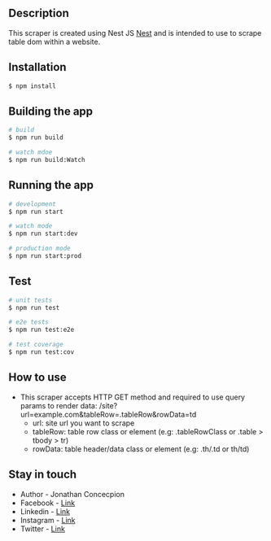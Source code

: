 [circleci-image]: https://img.shields.io/circleci/build/github/nestjs/nest/master?token=abc123def456
[circleci-url]: https://circleci.com/gh/nestjs/nest

## Description
This scraper is created using Nest JS [Nest](https://github.com/nestjs/nest) and is intended to use to scrape table dom within a website.

## Installation

```bash
$ npm install
```
## Building the app

```bash
# build
$ npm run build

# watch mdoe
$ npm run build:Watch
```

## Running the app

```bash
# development
$ npm run start

# watch mode
$ npm run start:dev

# production mode
$ npm run start:prod
```

## Test

```bash
# unit tests
$ npm run test

# e2e tests
$ npm run test:e2e

# test coverage
$ npm run test:cov
```

## How to use

- This scraper accepts HTTP GET method and required to use query params to render data: /site?url=example.com&tableRow=.tableRow&rowData=td
  - url: site url you want to scrape
  - tableRow: table row class or element (e.g: .tableRowClass or .table > tbody > tr)
  - rowData: table header/data class or element (e.g: .th/.td or th/td)

## Stay in touch

- Author - Jonathan Concecpion
- Facebook - [Link](https://m.me/i.am.ye.xiu)
- Linkedin - [Link](https://linkedin.com/in/jvconcepcion)
- Instagram - [Link](https://instagram.com/darth.nathan)
- Twitter - [Link](https://twitter.com/DBAnathan)

